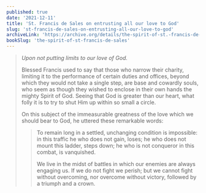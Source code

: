 ```yaml
---
published: true
date: '2021-12-11'
title: 'St. Francis de Sales on entrusting all our love to God'
slug: 'st-francis-de-sales-on-entrusting-all-our-love-to-god'
archiveLink: 'https://archive.org/details/the-spirit-of-st.-francis-de-sales/page/66?view=theater'
bookSlug: 'the-spirit-of-st-francis-de-sales'
---
```


> *Upon not putting limits to our love of God.*
>
> Blessed Francis used to say that those who narrow their charity, limiting it to the performance of certain duties and offices, beyond which they would not take a single step, are base and cowardly souls, who seem as though they wished to enclose in their own hands the mighty Spirit of God. Seeing that God is greater than our heart, what folly it is to try to shut Him up within so small a circle.
>
> On this subject of the immeasurable greatness of the love which we should bear to God, he uttered these remarkable words:
>
>> To remain long in a settled, unchanging condition is impossible: in this traffic he who does not gain, loses; he who does not mount this ladder, steps down; he who is not conqueror in this combat, is vanquished.
>>
>> We live in the midst of battles in which our enemies are always engaging us. If we do not fight we perish; but we cannot fight without overcoming, nor overcome without victory, followed by a triumph and a crown.